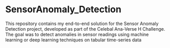 # SensorAnomaly_Detection
This repository contains my end-to-end solution for the Sensor Anomaly Detection project, developed as part of the Celebal Ana-Verse H Challenge. The goal was to detect anomalies in sensor readings using machine learning or deep learning techniques on tabular time-series data

